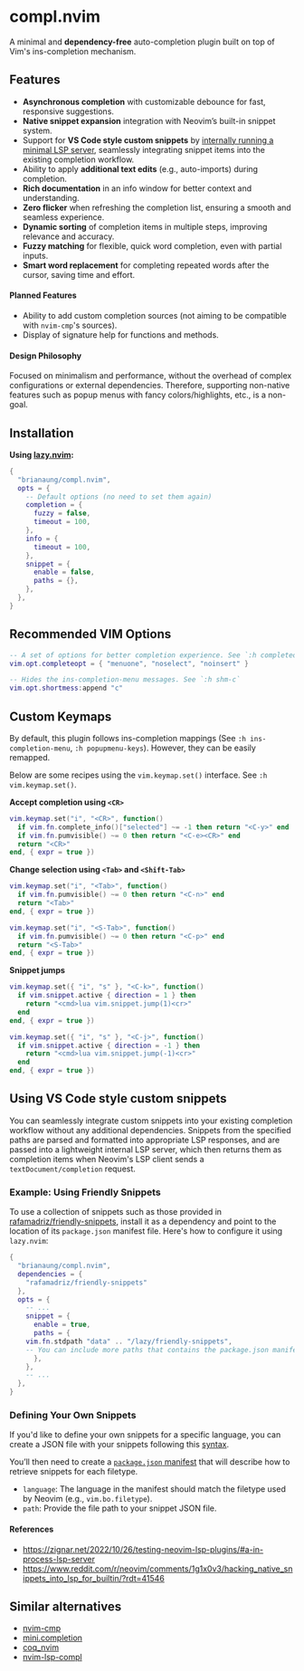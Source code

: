 # compl.nvim
A minimal and **dependency-free** auto-completion plugin built on top of Vim's ins-completion mechanism.

## Features
- **Asynchronous completion** with customizable debounce for fast, responsive suggestions.
- **Native snippet expansion** integration with Neovim’s built-in snippet system.
- Support for **VS Code style custom snippets** by [internally running a minimal LSP server](#using-vs-code-style-custom-snippets), seamlessly integrating snippet items into the existing completion workflow.
- Ability to apply **additional text edits** (e.g., auto-imports) during completion.
- **Rich documentation** in an info window for better context and understanding.
- **Zero flicker** when refreshing the completion list, ensuring a smooth and seamless experience.
- **Dynamic sorting** of completion items in multiple steps, improving relevance and accuracy.
- **Fuzzy matching** for flexible, quick word completion, even with partial inputs.
- **Smart word replacement** for completing repeated words after the cursor, saving time and effort.

#### Planned Features
- Ability to add custom completion sources (not aiming to be compatible with `nvim-cmp`'s sources).
- Display of signature help for functions and methods.

#### Design Philosophy
Focused on minimalism and performance, without the overhead of complex configurations or external dependencies. Therefore, supporting non-native features such as popup menus with fancy colors/highlights, etc., is a non-goal.

## Installation
**Using [lazy.nvim](https://github.com/folke/lazy.nvim):**
```lua
{
  "brianaung/compl.nvim",
  opts = {
    -- Default options (no need to set them again)
    completion = {
      fuzzy = false,
      timeout = 100,
    },
    info = {
      timeout = 100,
    },
    snippet = {
      enable = false,
      paths = {},
    },
  },
}
```

## Recommended VIM Options
```lua
-- A set of options for better completion experience. See `:h completeopt`
vim.opt.completeopt = { "menuone", "noselect", "noinsert" }

-- Hides the ins-completion-menu messages. See `:h shm-c`
vim.opt.shortmess:append "c"
```

## Custom Keymaps
By default, this plugin follows ins-completion mappings (See `:h ins-completion-menu`, `:h popupmenu-keys`). However, they can be easily remapped.

Below are some recipes using the `vim.keymap.set()` interface. See `:h vim.keymap.set()`.

**Accept completion using `<CR>`**
```lua
vim.keymap.set("i", "<CR>", function()
  if vim.fn.complete_info()["selected"] ~= -1 then return "<C-y>" end
  if vim.fn.pumvisible() ~= 0 then return "<C-e><CR>" end
  return "<CR>"
end, { expr = true })
```

**Change selection using `<Tab>` and `<Shift-Tab>`**
```lua
vim.keymap.set("i", "<Tab>", function()
  if vim.fn.pumvisible() ~= 0 then return "<C-n>" end
  return "<Tab>"
end, { expr = true })

vim.keymap.set("i", "<S-Tab>", function()
  if vim.fn.pumvisible() ~= 0 then return "<C-p>" end
  return "<S-Tab>"
end, { expr = true })
```

**Snippet jumps**
```lua
vim.keymap.set({ "i", "s" }, "<C-k>", function()
  if vim.snippet.active { direction = 1 } then
    return "<cmd>lua vim.snippet.jump(1)<cr>"
  end
end, { expr = true })

vim.keymap.set({ "i", "s" }, "<C-j>", function()
  if vim.snippet.active { direction = -1 } then
    return "<cmd>lua vim.snippet.jump(-1)<cr>"
  end
end, { expr = true })
```

## Using VS Code style custom snippets
You can seamlessly integrate custom snippets into your existing completion workflow without any additional dependencies. Snippets from the specified paths are parsed and formatted into appropriate LSP responses, and are passed into a lightweight internal LSP server, which then returns them as completion items when Neovim's LSP client sends a `textDocument/completion` request.

### Example: Using Friendly Snippets
To use a collection of snippets such as those provided in [rafamadriz/friendly-snippets](https://github.com/rafamadriz/friendly-snippets), install it as a dependency and point to the location of its `package.json` manifest file. Here's how to configure it using `lazy.nvim`:

```lua
{
  "brianaung/compl.nvim",
  dependencies = {
    "rafamadriz/friendly-snippets"
  },
  opts = {
    -- ...
    snippet = {
      enable = true,
      paths = {
	vim.fn.stdpath "data" .. "/lazy/friendly-snippets",
	-- You can include more paths that contains the package.json manifest for your custom snippets. See below for defining your own snippets.
      },
    },
    -- ...
  },
}
```

### Defining Your Own Snippets
If you'd like to define your own snippets for a specific language, you can create a JSON file with your snippets following this [syntax](https://code.visualstudio.com/docs/editor/userdefinedsnippets#_create-your-own-snippets).

You’ll then need to create a [`package.json` manifest](https://code.visualstudio.com/api/references/contribution-points#contributes.snippets) that will describe how to retrieve snippets for each filetype.
- `language`: The language in the manifest should match the filetype used by Neovim (e.g., `vim.bo.filetype`).
- `path`: Provide the file path to your snippet JSON file.

#### References
- https://zignar.net/2022/10/26/testing-neovim-lsp-plugins/#a-in-process-lsp-server
- https://www.reddit.com/r/neovim/comments/1g1x0v3/hacking_native_snippets_into_lsp_for_builtin/?rdt=41546

## Similar alternatives
- [nvim-cmp](https://github.com/hrsh7th/nvim-cmp)
- [mini.completion](https://github.com/echasnovski/mini.completion)
- [coq_nvim](https://github.com/ms-jpq/coq_nvim)
- [nvim-lsp-compl](https://github.com/mfussenegger/nvim-lsp-compl)

